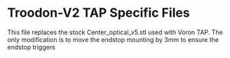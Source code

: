 # Troodon-V2 TAP Specific Files

This file replaces the stock Center_optical_v5.stl used with Voron TAP. 
The only modification is to move the endstop mounting by 3mm to ensure the endstop triggers